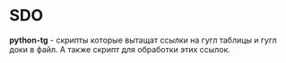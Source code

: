# SDO

**python-tg** - скрипты которые вытащат ссылки на гугл таблицы и гугл доки в файл. А также скрипт для обработки этих ссылок.
